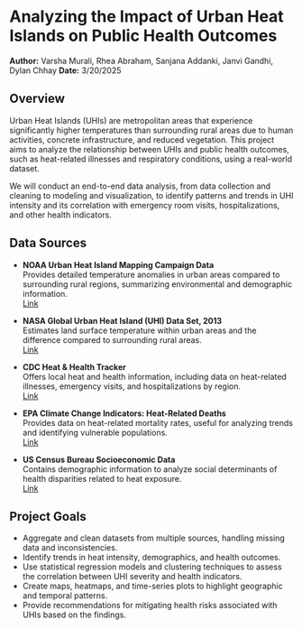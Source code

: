 # Analyzing the Impact of Urban Heat Islands on Public Health Outcomes

**Author:** Varsha Murali, Rhea Abraham, Sanjana Addanki, Janvi Gandhi, Dylan Chhay
**Date:** 3/20/2025

## Overview

Urban Heat Islands (UHIs) are metropolitan areas that experience significantly higher temperatures than surrounding rural areas due to human activities, concrete infrastructure, and reduced vegetation. This project aims to analyze the relationship between UHIs and public health outcomes, such as heat-related illnesses and respiratory conditions, using a real-world dataset.

We will conduct an end-to-end data analysis, from data collection and cleaning to modeling and visualization, to identify patterns and trends in UHI intensity and its correlation with emergency room visits, hospitalizations, and other health indicators.

## Data Sources

- **NOAA Urban Heat Island Mapping Campaign Data**  
  Provides detailed temperature anomalies in urban areas compared to surrounding rural regions, summarizing environmental and demographic information.  
  [Link](https://heat.gov)

- **NASA Global Urban Heat Island (UHI) Data Set, 2013**  
  Estimates land surface temperature within urban areas and the difference compared to surrounding rural areas.  
  [Link](https://data.giss.nasa.gov/uhidata/)

- **CDC Heat & Health Tracker**  
  Offers local heat and health information, including data on heat-related illnesses, emergency visits, and hospitalizations by region.  
  [Link](https://ephtracking.cdc.gov/heat-health/)

- **EPA Climate Change Indicators: Heat-Related Deaths**  
  Provides data on heat-related mortality rates, useful for analyzing trends and identifying vulnerable populations.  
  [Link](https://www.epa.gov/climate-indicators/climate-change-indicators-heat-related-deaths)

- **US Census Bureau Socioeconomic Data**  
  Contains demographic information to analyze social determinants of health disparities related to heat exposure.  
  [Link](https://www.census.gov/data.html)

## Project Goals

- Aggregate and clean datasets from multiple sources, handling missing data and inconsistencies.
- Identify trends in heat intensity, demographics, and health outcomes.
- Use statistical regression models and clustering techniques to assess the correlation between UHI severity and health indicators.
- Create maps, heatmaps, and time-series plots to highlight geographic and temporal patterns.
- Provide recommendations for mitigating health risks associated with UHIs based on the findings.
